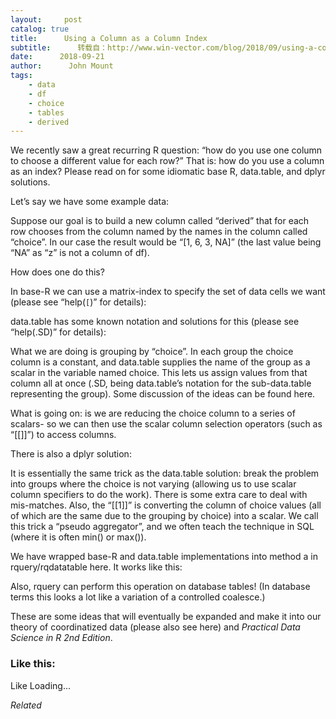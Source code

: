 ```yaml
---
layout:     post
catalog: true
title:      Using a Column as a Column Index
subtitle:      转载自：http://www.win-vector.com/blog/2018/09/using-a-column-as-a-column-index/
date:      2018-09-21
author:      John Mount
tags:
    - data
    - df
    - choice
    - tables
    - derived
---
```


We recently saw a great recurring R question: “how do you use one column to choose a different value for each row?” That is: how do you use a column as an index? Please read on for some idiomatic base R, data.table, and dplyr solutions.




Let’s say we have some example data:

Suppose our goal is to build a new column called “derived” that for each row chooses from the column named by the names in the column called “choice”. In our case the result would be “[1, 6, 3, NA]” (the last value being “NA” as “z” is not a column of df).

How does one do this?

In base-R we can use a matrix-index to specify the set of data cells we want (please see “help(`[`)” for details):

data.table has some known notation and solutions for this (please see “help(.SD)” for details):

What we are doing is grouping by “choice”. In each group the choice column is a constant, and data.table supplies the name of the group as a scalar in the variable named choice. This lets us assign values from that column all at once (.SD, being data.table’s notation for the sub-data.table representing the group). Some discussion of the ideas can be found here.

What is going on: is we are reducing the choice column to a series of scalars- so we can then use the scalar column selection operators (such as “[[]]”) to access columns.

There is also a dplyr solution:

It is essentially the same trick as the data.table solution: break the problem into groups where the choice is not varying (allowing us to use scalar column specifiers to do the work). There is some extra care to deal with mis-matches. Also, the “[[1]]” is converting the column of choice values (all of which are the same due to the grouping by choice) into a scalar. We call this trick a “pseudo aggregator”, and we often teach the technique in SQL (where it is often min() or max()).

We have wrapped base-R and data.table implementations into method a in rquery/rqdatatable here. It works like this:

Also, rquery can perform this operation on database tables! (In database terms this looks a lot like a variation of a controlled coalesce.)

These are some ideas that will eventually be expanded and make it into our theory of coordinatized data (please also see here) and *Practical Data Science in R 2nd Edition*.

### Like this:

Like Loading...


*Related*

